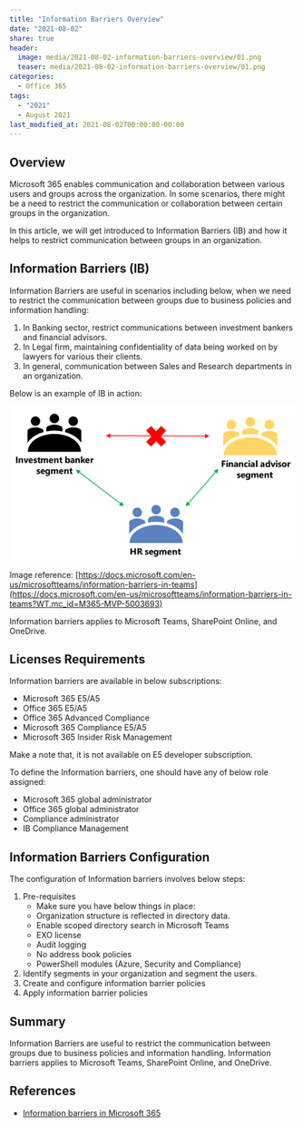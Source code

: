 ```yaml
---
title: "Information Barriers Overview"
date: "2021-08-02"
share: true
header:
  image: media/2021-08-02-information-barriers-overview/01.png
  teaser: media/2021-08-02-information-barriers-overview/01.png
categories:
  - Office 365
tags:
  - "2021"
  - August 2021
last_modified_at: 2021-08-02T00:00:00-00:00
---
```

## Overview

Microsoft 365 enables communication and collaboration between various users and groups across the organization. In some scenarios, there might be a need to restrict the communication or collaboration between certain groups in the organization.

In this article, we will get introduced to Information Barriers (IB) and how it helps to restrict communication between groups in an organization.

## Information Barriers (IB)

Information Barriers are useful in scenarios including below, when we need to restrict the communication between groups due to business policies and information handling:

1. In Banking sector, restrict communications between investment bankers and financial advisors.
2. In Legal firm, maintaining confidentiality of data being worked on by lawyers for various their clients.
3. In general, communication between Sales and Research departments in an organization.

Below is an example of IB in action:

![](/media/2021-08-02-information-barriers-overview/01.png)

Image reference: [https://docs.microsoft.com/en-us/microsoftteams/information-barriers-in-teams](https://docs.microsoft.com/en-us/microsoftteams/information-barriers-in-teams?WT.mc_id=M365-MVP-5003693)

Information barriers applies to Microsoft Teams, SharePoint Online, and OneDrive.

## Licenses Requirements

Information barriers are available in below subscriptions:

- Microsoft 365 E5/A5
- Office 365 E5/A5
- Office 365 Advanced Compliance
- Microsoft 365 Compliance E5/A5
- Microsoft 365 Insider Risk Management

Make a note that, it is not available on E5 developer subscription.

To define the Information barriers, one should have any of below role assigned:

- Microsoft 365 global administrator
- Office 365 global administrator
- Compliance administrator
- IB Compliance Management

## Information Barriers Configuration

The configuration of Information barriers involves below steps:

1. Pre-requisites
    - Make sure you have below things in place:
    - Organization structure is reflected in directory data.
    - Enable scoped directory search in Microsoft Teams
    - EXO license
    - Audit logging
    - No address book policies
    - PowerShell modules (Azure, Security and Compliance)
2. Identify segments in your organization and segment the users.
3. Create and configure information barrier policies
4. Apply information barrier policies

## Summary

Information Barriers are useful to restrict the communication between groups due to business policies and information handling. Information barriers applies to Microsoft Teams, SharePoint Online, and OneDrive.

## References

- [Information barriers in Microsoft 365](https://docs.microsoft.com/en-us/microsoft-365/compliance/information-barriers-solution-overview?WT.mc_id=M365-MVP-5003693)

